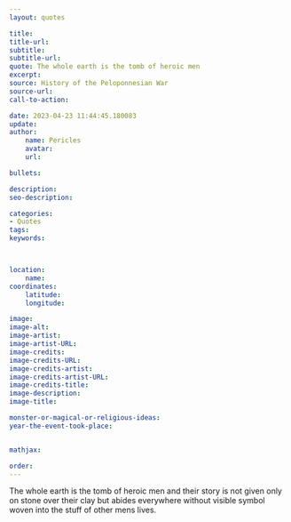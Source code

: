 ```yaml
---
layout: quotes

title:
title-url:
subtitle:
subtitle-url:
quote: The whole earth is the tomb of heroic men
excerpt:
source: History of the Peloponnesian War
source-url:
call-to-action:

date: 2023-04-23 11:44:45.180083
update:
author:
    name: Pericles
    avatar:
    url:

bullets:

description:
seo-description:

categories:
- Quotes
tags:
keywords:



location:
    name:
coordinates:
    latitude:
    longitude:

image:
image-alt:
image-artist:
image-artist-URL:
image-credits:
image-credits-URL:
image-credits-artist:
image-credits-artist-URL:
image-credits-title:
image-description:
image-title:

monster-or-magical-or-religious-ideas:
year-the-event-took-place:


mathjax:

order:
---
```

The whole earth is the tomb of heroic men and their story is not given only on stone over their clay but abides everywhere without visible symbol woven into the stuff of other mens lives.
